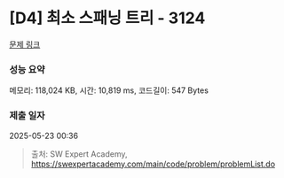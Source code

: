 # [D4] 최소 스패닝 트리 - 3124 

[문제 링크](https://swexpertacademy.com/main/code/problem/problemDetail.do?contestProbId=AV_mSnmKUckDFAWb) 

### 성능 요약

메모리: 118,024 KB, 시간: 10,819 ms, 코드길이: 547 Bytes

### 제출 일자

2025-05-23 00:36



> 출처: SW Expert Academy, https://swexpertacademy.com/main/code/problem/problemList.do